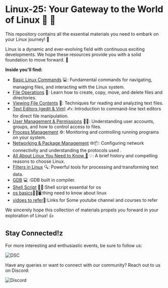 # Linux-25: Your Gateway to the World of Linux  🐧 🚀

This repository contains all the essential materials you need to embark on your Linux journey! 🐧

Linux is a dynamic and ever-evolving field with continuous exciting developments. We hope these resources provide you with a solid foundation to move forward. 🌱

**Inside you'll find:**

* [Basic Linux Commands](LInux-basics/linux-command-01.md) 💻: Fundamental commands for navigating, managing files, and interacting with the Linux system.
* [File Operations](LInux-basics/linux-command-02.md) 📂: Learn how to create, copy, move, and delete files and directories.
* [Viewing File Contents](LInux-basics/linux-command-03.md) 👀: Techniques for reading and analyzing text files.
* [Text Editors (gedit & Vim)](LInux-basics/linux-command-04.md) ✍️: Introduction to command-line text editors for direct file manipulation.
* [User Management & Permissions](LInux-basics/linux-command-05.md) 👤🔑: Understanding user accounts, groups, and how to control access to files.
* [Process Management](LInux-basics/linux-command-07.md) ⚙️: Monitoring and controlling running programs on your system.
* [Networking & Package Management](LInux-basics/linux-command-09.md) 🌐📦: Configuring network connectivity and understanding the protocols used .
* [All About Linux You Need to Know 🤔](https://github.com/dsc-jssstu/Linux-25/blob/main/linux-basics-01.md) 💡: A brief history and compelling reasons to choose Linux.
* [Filters in Linux](https://github.com/dsc-jssstu/Linux-25/blob/main/LInux-basics/linux%20filters.md) 🔍: Powerful tools for processing and transforming text data.
* [GDB](https://github.com/dsc-jssstu/Linux-25/tree/main/gdb) 💻 :GDB  built in compiler.
* [Shell Script](https://github.com/dsc-jssstu/Linux-25/tree/main/bash) 👨‍💻:Shell script essential for os
* [os basics](https://github.com/dsc-jssstu/Linux-25/tree/main/os-basics)🧑‍💻🖥️:thing need to know about linux
* [vidoes to refer](https://github.com/dsc-jssstu/Linux-25/tree/main/reference)📎:Links for Some youtube channel and courses to refer
  

We sincerely hope this collection of materials propels you forward in your exploration of Linux! 👍


## Stay Connected!z

For more interesting and enthusiastic events, be sure to follow us:


<img src = "https://th.bing.com/th/id/OIP.NXxTDEskRNANYm8A_gEpywAAAA?rs=1&pid=ImgDetMain" alt ="DSC">


Have any queries or want to connect with our community? Reach out to us on Discord:

<img src="https://img.shields.io/badge/Discord-7289DA? href='https://discord.com/channels/1333840078732263435/1335652072984416287/1363559810221740235' style=for-the-badge&logo=discord&logoColor=white" alt="Discord"> 





